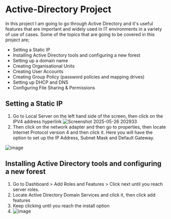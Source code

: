 # Active-Directory Project
In this project I am going to go through Active Directory and it's useful features that are important and widely used in IT environments in a variety of use of cases. Some of the topics that are going to be covered in this project are;
- Setting a Static IP
- Installing Active Directory tools and configuring a new forest
- Setting up a domain name
- Creating Organisational Units
- Creating User Accounts
- Creating Group Policy (password policies and mapping drives)
- Setting up DHCP and DNS
- Configuring File Sharing & Permissions
## Setting a Static IP
1. Go to Local Server on the left hand side of the screen, then click on the IPV4 address hyperlink
![Screenshot 2025-05-26 202933](https://github.com/user-attachments/assets/4f9b7104-cdf9-4553-ac1a-ec7b6ce2ec32)
2. Then click on the network adapter and then go to properties, then locate Internet Protocol version 4 and then click it. Here you will have the option to set up the IP Address, Subnet Mask and Default Gateway.
   
![image](https://github.com/user-attachments/assets/4d899861-c16a-47b7-8424-1b95f1377833)
## Installing Active Directory tools and configuring a new forest
1. Go to Dashboard > Add Roles and Features > Click next until you reach server roles.
2. Locate Active Directory Domain Services and click it, then click add features
3. Keep clicking until you reach the install option
4. ![image](https://github.com/user-attachments/assets/71c33666-c4eb-497a-84cf-39b13067c95d)







